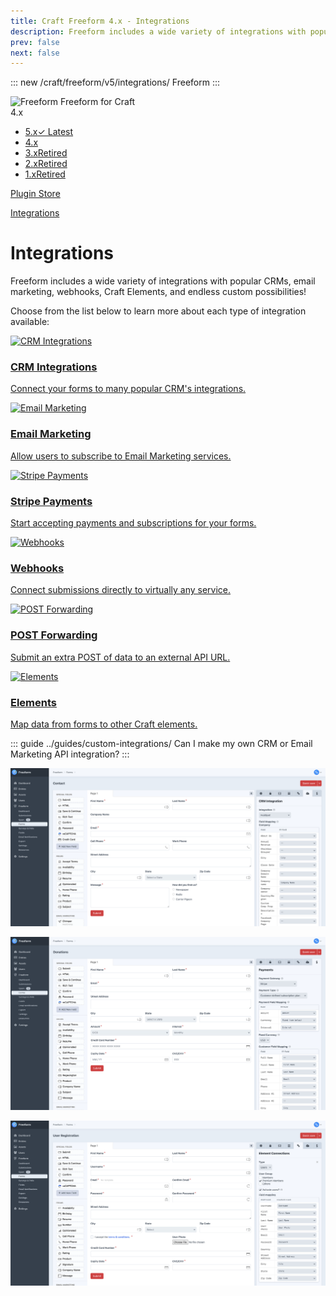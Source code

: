 ```yaml
---
title: Craft Freeform 4.x - Integrations
description: Freeform includes a wide variety of integrations with popular CRMs, email marketing, webhooks, Craft Elements, and endless custom possibilities!
prev: false
next: false
---
```


<meta property="og:image" content="https://docs.solspace.com/extras/social/craft/freeform/freeform.png" />

::: new /craft/freeform/v5/integrations/
Freeform
:::

<div id="pr-heading">
    <img src="https://docs.solspace.com/extras/icons/products/freeform-icon.png" alt="Freeform" class="pr-image">
    <span class="pr-name">Freeform</span>
    <span class="pr-category">for Craft</span>
    <div class="pr-v-wrapper">
        <div class="pr-v">
            <span class="pr-v-v">4.x</span>
            <span class="pr-v-arrow arrow down"></span>
        </div>
        <ul class="pr-v-list">
            <li><a href="/craft/freeform/v5/">5.x<span class="pr-v-type pr-latest">✓ Latest</span></a></li>
            <li><a href="/craft/freeform/v4/">4.x</a></li>
            <li><a href="/craft/freeform/v3/">3.x<span class="pr-v-type pr-retired">Retired</span></a></li>
            <li><a href="/craft/freeform/v2/">2.x<span class="pr-v-type pr-retired">Retired</span></a></li>
            <li><a href="/craft/freeform/v1/">1.x<span class="pr-v-type pr-retired">Retired</span></a></li>
        </ul>
    </div>
    <div class="pr-buy">
        <a href="https://plugins.craftcms.com/freeform" class="button button-blue"><span class="external-url">Plugin Store</span></a>
    </div>
</div>

<span class="page-section"><a href="/craft/freeform/v4/integrations/">Integrations</a></span>

# Integrations <Badge type="pro" text="Pro" />

<div class="hero-lead">

Freeform includes a wide variety of integrations with popular CRMs, email marketing, webhooks, Craft Elements, and endless custom possibilities!

Choose from the list below to learn more about each type of integration available:

</div>

<div class="menu-grid">
    <a href="./crm/" class="menu-box">
        <img src="../../../../images/icons/crm.png" alt="CRM Integrations">
        <div class="menu-grid-text">
            <h3>CRM Integrations</h3>
            <p>Connect your forms to many popular CRM's integrations.</p>
        </div>
    </a>
    <a href="./email-marketing/" class="menu-box">
        <img src="../../../../images/icons/mailing-list.png" alt="Email Marketing">
        <div class="menu-grid-text">
            <h3>Email Marketing</h3>
            <p>Allow users to subscribe to Email Marketing services.</p>
        </div>
    </a>
    <a href="./payments/" class="menu-box">
        <img src="../../../../images/icons/credit-card.png" alt="Stripe Payments">
        <div class="menu-grid-text">
            <h3>Stripe Payments</h3>
            <p>Start accepting payments and subscriptions for your forms.</p>
        </div>
    </a>
    <a href="./webhooks/" class="menu-box">
        <img src="../../../../images/icons/webhook.png" alt="Webhooks">
        <div class="menu-grid-text">
            <h3>Webhooks</h3>
            <p>Connect submissions directly to virtually any service.</p>
        </div>
    </a>
    <a href="./post-forwarding/" class="menu-box">
        <img src="../../../../images/icons/document-cloud.png" alt="POST Forwarding">
        <div class="menu-grid-text">
            <h3>POST Forwarding</h3>
            <p>Submit an extra POST of data to an external API URL.</p>
        </div>
    </a>
    <a href="./elements/" class="menu-box">
        <img src="../../../../images/icons/content.png" alt="Elements">
        <div class="menu-grid-text">
            <h3>Elements</h3>
            <p>Map data from forms to other Craft elements.</p>
        </div>
    </a>
</div>


::: guide ../guides/custom-integrations/
Can I make my own CRM or Email Marketing API integration?
:::

![CRM Integrations](../images/cp/crm-integration-builder.png)

![Accept Payments through Stripe](../images/cp/stripe-payments.png)

![Send Submission Data to other Elements - User Registration form](../images/cp/user-registration.png)
